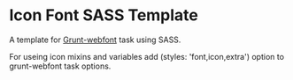 # Icon Font SASS Template

A template for [Grunt-webfont](https://github.com/sapegin/grunt-webfont) task using SASS.

For useing icon mixins and variables add (styles: 'font,icon,extra') option to grunt-webfont task options.  